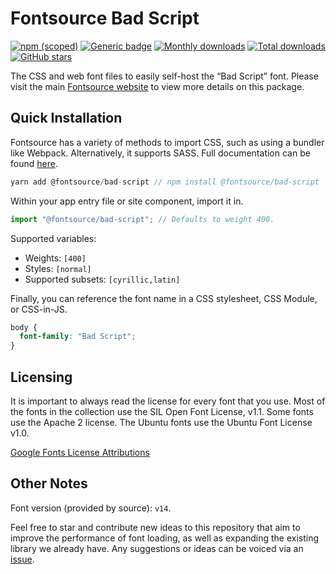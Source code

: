 # Fontsource Bad Script

[![npm (scoped)](https://img.shields.io/npm/v/@fontsource/bad-script?color=brightgreen)](https://www.npmjs.com/package/@fontsource/bad-script) [![Generic badge](https://img.shields.io/badge/fontsource-passing-brightgreen)](https://github.com/fontsource/fontsource) [![Monthly downloads](https://badgen.net/npm/dm/@fontsource/bad-script)](https://github.com/fontsource/fontsource) [![Total downloads](https://badgen.net/npm/dt/@fontsource/bad-script)](https://github.com/fontsource/fontsource) [![GitHub stars](https://img.shields.io/github/stars/fontsource/fontsource.svg?style=social&label=Star)](https://github.com/fontsource/fontsource/stargazers)

The CSS and web font files to easily self-host the “Bad Script” font. Please visit the main [Fontsource website](https://fontsource.org/fonts/bad-script) to view more details on this package.

## Quick Installation

Fontsource has a variety of methods to import CSS, such as using a bundler like Webpack. Alternatively, it supports SASS. Full documentation can be found [here](https://fontsource.org/docs/introduction).

```javascript
yarn add @fontsource/bad-script // npm install @fontsource/bad-script
```

Within your app entry file or site component, import it in.

```javascript
import "@fontsource/bad-script"; // Defaults to weight 400.
```

Supported variables:

- Weights: `[400]`
- Styles: `[normal]`
- Supported subsets: `[cyrillic,latin]`

Finally, you can reference the font name in a CSS stylesheet, CSS Module, or CSS-in-JS.

```css
body {
  font-family: "Bad Script";
}
```

## Licensing

It is important to always read the license for every font that you use.
Most of the fonts in the collection use the SIL Open Font License, v1.1. Some fonts use the Apache 2 license. The Ubuntu fonts use the Ubuntu Font License v1.0.

[Google Fonts License Attributions](https://fonts.google.com/attribution)

## Other Notes

Font version (provided by source): `v14`.

Feel free to star and contribute new ideas to this repository that aim to improve the performance of font loading, as well as expanding the existing library we already have. Any suggestions or ideas can be voiced via an [issue](https://github.com/fontsource/fontsource/issues).
